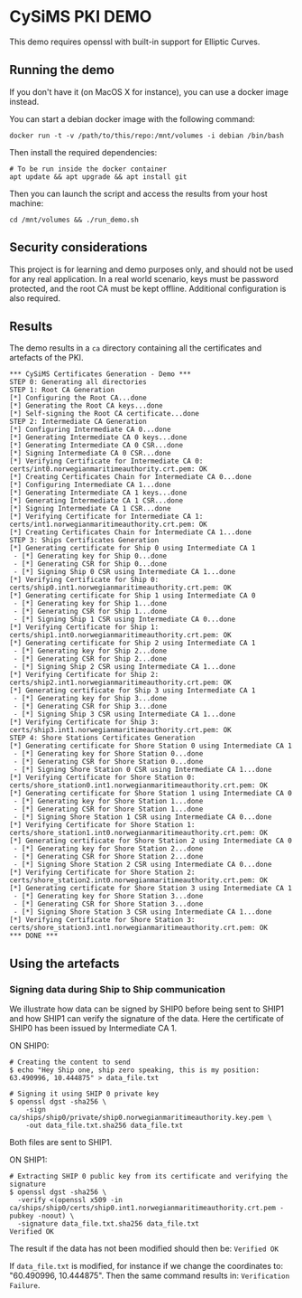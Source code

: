 # CySiMS PKI DEMO

This demo requires openssl with built-in support for Elliptic Curves.

## Running the demo

If you don't have it (on MacOS X for instance), you can use a docker image instead.

You can start a debian docker image with the following command:

```
docker run -t -v /path/to/this/repo:/mnt/volumes -i debian /bin/bash
```

Then install the required dependencies:
```
# To be run inside the docker container
apt update && apt upgrade && apt install git
```

Then you can launch the script and access the results from your host machine:
```
cd /mnt/volumes && ./run_demo.sh
```

## Security considerations

This project is for learning and demo purposes only, and should not be used for any real application. In a real world scenario, keys must be password protected, and the root CA must be kept offline. Additional configuration is also required.

## Results

The demo results in a `ca` directory containing all the certificates and artefacts of the PKI.

```
*** CySiMS Certificates Generation - Demo ***
STEP 0: Generating all directories
STEP 1: Root CA Generation
[*] Configuring the Root CA...done
[*] Generating the Root CA keys...done
[*] Self-signing the Root CA certificate...done
STEP 2: Intermediate CA Generation
[*] Configuring Intermediate CA 0...done
[*] Generating Intermediate CA 0 keys...done
[*] Generating Intermediate CA 0 CSR...done
[*] Signing Intermediate CA 0 CSR...done
[*] Verifying Certificate for Intermediate CA 0: certs/int0.norwegianmaritimeauthority.crt.pem: OK
[*] Creating Certificates Chain for Intermediate CA 0...done
[*] Configuring Intermediate CA 1...done
[*] Generating Intermediate CA 1 keys...done
[*] Generating Intermediate CA 1 CSR...done
[*] Signing Intermediate CA 1 CSR...done
[*] Verifying Certificate for Intermediate CA 1: certs/int1.norwegianmaritimeauthority.crt.pem: OK
[*] Creating Certificates Chain for Intermediate CA 1...done
STEP 3: Ships Certificates Generation
[*] Generating certificate for Ship 0 using Intermediate CA 1
 - [*] Generating key for Ship 0...done
 - [*] Generating CSR for Ship 0...done
 - [*] Signing Ship 0 CSR using Intermediate CA 1...done
[*] Verifying Certificate for Ship 0: certs/ship0.int1.norwegianmaritimeauthority.crt.pem: OK
[*] Generating certificate for Ship 1 using Intermediate CA 0
 - [*] Generating key for Ship 1...done
 - [*] Generating CSR for Ship 1...done
 - [*] Signing Ship 1 CSR using Intermediate CA 0...done
[*] Verifying Certificate for Ship 1: certs/ship1.int0.norwegianmaritimeauthority.crt.pem: OK
[*] Generating certificate for Ship 2 using Intermediate CA 1
 - [*] Generating key for Ship 2...done
 - [*] Generating CSR for Ship 2...done
 - [*] Signing Ship 2 CSR using Intermediate CA 1...done
[*] Verifying Certificate for Ship 2: certs/ship2.int1.norwegianmaritimeauthority.crt.pem: OK
[*] Generating certificate for Ship 3 using Intermediate CA 1
 - [*] Generating key for Ship 3...done
 - [*] Generating CSR for Ship 3...done
 - [*] Signing Ship 3 CSR using Intermediate CA 1...done
[*] Verifying Certificate for Ship 3: certs/ship3.int1.norwegianmaritimeauthority.crt.pem: OK
STEP 4: Shore Stations Certificates Generation
[*] Generating certificate for Shore Station 0 using Intermediate CA 1
 - [*] Generating key for Shore Station 0...done
 - [*] Generating CSR for Shore Station 0...done
 - [*] Signing Shore Station 0 CSR using Intermediate CA 1...done
[*] Verifying Certificate for Shore Station 0: certs/shore_station0.int1.norwegianmaritimeauthority.crt.pem: OK
[*] Generating certificate for Shore Station 1 using Intermediate CA 0
 - [*] Generating key for Shore Station 1...done
 - [*] Generating CSR for Shore Station 1...done
 - [*] Signing Shore Station 1 CSR using Intermediate CA 0...done
[*] Verifying Certificate for Shore Station 1: certs/shore_station1.int0.norwegianmaritimeauthority.crt.pem: OK
[*] Generating certificate for Shore Station 2 using Intermediate CA 0
 - [*] Generating key for Shore Station 2...done
 - [*] Generating CSR for Shore Station 2...done
 - [*] Signing Shore Station 2 CSR using Intermediate CA 0...done
[*] Verifying Certificate for Shore Station 2: certs/shore_station2.int0.norwegianmaritimeauthority.crt.pem: OK
[*] Generating certificate for Shore Station 3 using Intermediate CA 1
 - [*] Generating key for Shore Station 3...done
 - [*] Generating CSR for Shore Station 3...done
 - [*] Signing Shore Station 3 CSR using Intermediate CA 1...done
[*] Verifying Certificate for Shore Station 3: certs/shore_station3.int1.norwegianmaritimeauthority.crt.pem: OK
*** DONE ***
```

## Using the artefacts

### Signing data during Ship to Ship communication

We illustrate how data can be signed by SHIP0 before being sent to SHIP1 and how SHIP1 can verify the signature of the data. Here the certificate of SHIP0 has been issued by Intermediate CA 1.

ON SHIP0:
```
# Creating the content to send
$ echo "Hey Ship one, ship zero speaking, this is my position: 63.490996, 10.444875" > data_file.txt

# Signing it using SHIP 0 private key
$ openssl dgst -sha256 \
    -sign ca/ships/ship0/private/ship0.norwegianmaritimeauthority.key.pem \
    -out data_file.txt.sha256 data_file.txt
```

Both files are sent to SHIP1.

ON SHIP1:
```
# Extracting SHIP 0 public key from its certificate and verifying the signature
$ openssl dgst -sha256 \
  -verify <(openssl x509 -in ca/ships/ship0/certs/ship0.int1.norwegianmaritimeauthority.crt.pem -pubkey -noout) \
  -signature data_file.txt.sha256 data_file.txt
Verified OK
```

The result if the data has not been modified should then be: `Verified OK`

If `data_file.txt` is modified, for instance if we change the coordinates to: "60.490996, 10.444875". Then the same command results in: `Verification Failure`.
